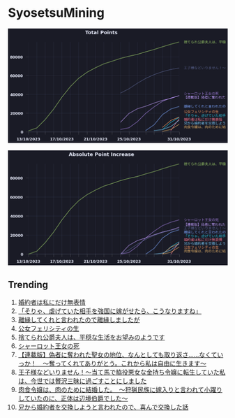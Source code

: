 # SyosetsuMining


![](https://raw.githubusercontent.com/exc4l/SyosetsuMining/main/plots/point_trend.png)

![](https://raw.githubusercontent.com/exc4l/SyosetsuMining/main/plots/point_increase.png)


## Trending

1. [婚約者は私にだけ無表情](https://ncode.syosetu.com/n0991im/)
2. [「そりゃ、虐げていた相手を強国に嫁がせたら、こうなりますね」](https://ncode.syosetu.com/n0860im/)
3. [離縁してくれと言われたので離縁しましたが](https://ncode.syosetu.com/n8672il/)
4. [公女フェリシティの生](https://ncode.syosetu.com/n0812im/)
5. [捨てられ公爵夫人は、平穏な生活をお望みのようです](https://ncode.syosetu.com/n4395il/)
6. [シャーロット王女の死](https://ncode.syosetu.com/n6773ii/)
7. [【連載版】偽者に奪われた聖女の地位、なんとしても取り返さ……なくていっか！　～奪ってくれてありがとう。これから私は自由に生きます～](https://ncode.syosetu.com/n9071il/)
8. [王子様などいりません！～当て馬で脇役悪女な金持ち令嬢に転生していた私は、今世では贅沢三昧に過ごすことにしました](https://ncode.syosetu.com/n3034ie/)
9. [肉食令嬢は、肉のために結婚した。　〜狩猟民族に嫁入りと言われて小躍りしていたのに、正体は辺境伯爵でした〜](https://ncode.syosetu.com/n0898im/)
10. [兄から婚約者を交換しようと言われたので、喜んで交換した話](https://ncode.syosetu.com/n1711hd/)
